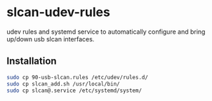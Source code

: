 # slcan-udev-rules

udev rules and systemd service to automatically configure and bring up/down usb slcan interfaces.

## Installation

```bash
sudo cp 90-usb-slcan.rules /etc/udev/rules.d/
sudo cp slcan_add.sh /usr/local/bin/
sudo cp slcan@.service /etc/systemd/system/
```
